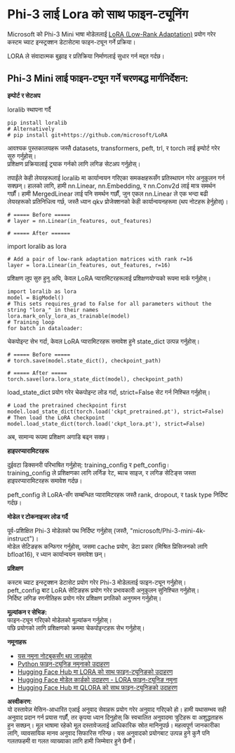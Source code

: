 # **Phi-3 लाई Lora को साथ फाइन-ट्यूनिंग**

Microsoft को Phi-3 Mini भाषा मोडेललाई [LoRA (Low-Rank Adaptation)](https://github.com/microsoft/LoRA?WT.mc_id=aiml-138114-kinfeylo) प्रयोग गरेर कस्टम च्याट इन्स्ट्रक्शन डेटासेटमा फाइन-ट्यून गर्ने प्रक्रिया।

LORA ले संवादात्मक बुझाइ र प्रतिक्रिया निर्माणलाई सुधार गर्न मद्दत गर्दछ।

## Phi-3 Mini लाई फाइन-ट्यून गर्ने चरणबद्ध मार्गनिर्देशन:

**इम्पोर्ट र सेटअप**

loralib स्थापना गर्दै

```
pip install loralib
# Alternatively
# pip install git+https://github.com/microsoft/LoRA

```

आवश्यक पुस्तकालयहरू जस्तै datasets, transformers, peft, trl, र torch लाई इम्पोर्ट गरेर सुरु गर्नुहोस्।  
प्रशिक्षण प्रक्रियालाई ट्र्याक गर्नको लागि लगिङ सेटअप गर्नुहोस्।  

तपाईंले केही लेयरहरूलाई loralib मा कार्यान्वयन गरिएका समकक्षहरूसँग प्रतिस्थापन गरेर अनुकूलन गर्न सक्छन्। हालको लागि, हामी nn.Linear, nn.Embedding, र nn.Conv2d लाई मात्र समर्थन गर्छौं। हामी MergedLinear लाई पनि समर्थन गर्छौं, जुन एकल nn.Linear ले एक भन्दा बढी लेयरहरूको प्रतिनिधित्व गर्छ, जस्तै ध्यान qkv प्रोजेक्शनको केही कार्यान्वयनहरूमा (थप नोटहरू हेर्नुहोस्)।

```
# ===== Before =====
# layer = nn.Linear(in_features, out_features)
```

```
# ===== After ======
```

import loralib as lora

```
# Add a pair of low-rank adaptation matrices with rank r=16
layer = lora.Linear(in_features, out_features, r=16)
```

प्रशिक्षण लूप सुरु हुनु अघि, केवल LoRA प्यारामिटरहरूलाई प्रशिक्षणयोग्यको रूपमा मार्क गर्नुहोस्।

```
import loralib as lora
model = BigModel()
# This sets requires_grad to False for all parameters without the string "lora_" in their names
lora.mark_only_lora_as_trainable(model)
# Training loop
for batch in dataloader:
```

चेकपोइन्ट सेभ गर्दा, केवल LoRA प्यारामिटरहरू समावेश हुने state_dict उत्पन्न गर्नुहोस्।

```
# ===== Before =====
# torch.save(model.state_dict(), checkpoint_path)
```  
```
# ===== After =====
torch.save(lora.lora_state_dict(model), checkpoint_path)
```  

load_state_dict प्रयोग गरेर चेकपोइन्ट लोड गर्दा, strict=False सेट गर्न निश्चित गर्नुहोस्।

```
# Load the pretrained checkpoint first
model.load_state_dict(torch.load('ckpt_pretrained.pt'), strict=False)
# Then load the LoRA checkpoint
model.load_state_dict(torch.load('ckpt_lora.pt'), strict=False)
```

अब, सामान्य रूपमा प्रशिक्षण अगाडि बढ्न सक्छ।

**हाइपरप्यारामिटरहरू**

दुईवटा डिक्सनरी परिभाषित गर्नुहोस्: training_config र peft_config।  
training_config ले प्रशिक्षणका लागि लर्निङ रेट, ब्याच साइज, र लगिङ सेटिङ्स जस्ता हाइपरप्यारामिटरहरू समावेश गर्दछ।  

peft_config ले LoRA-सँग सम्बन्धित प्यारामिटरहरू जस्तै rank, dropout, र task type निर्दिष्ट गर्दछ।  

**मोडेल र टोकनाइजर लोड गर्दै**

पूर्व-प्रशिक्षित Phi-3 मोडेलको पथ निर्दिष्ट गर्नुहोस् (जस्तै, "microsoft/Phi-3-mini-4k-instruct")।  
मोडेल सेटिङहरू कन्फिगर गर्नुहोस्, जसमा cache प्रयोग, डेटा प्रकार (मिश्रित प्रिसिजनको लागि bfloat16), र ध्यान कार्यान्वयन समावेश छन्।  

**प्रशिक्षण**

कस्टम च्याट इन्स्ट्रक्शन डेटासेट प्रयोग गरेर Phi-3 मोडेललाई फाइन-ट्यून गर्नुहोस्।  
peft_config बाट LoRA सेटिङहरू प्रयोग गरेर प्रभावकारी अनुकूलन सुनिश्चित गर्नुहोस्।  
निर्दिष्ट लगिङ रणनीतिहरू प्रयोग गरेर प्रशिक्षण प्रगतिको अनुगमन गर्नुहोस्।  

**मूल्यांकन र सेभिङ:**  
फाइन-ट्यून गरिएको मोडेलको मूल्यांकन गर्नुहोस्।  
पछि प्रयोगको लागि प्रशिक्षणको क्रममा चेकपोइन्टहरू सेभ गर्नुहोस्।  

**नमूनाहरू**
- [यस नमूना नोटबुकसँग थप जान्नुहोस्](../../../../code/03.Finetuning/Phi_3_Inference_Finetuning.ipynb)  
- [Python फाइन-ट्यूनिङ नमूनाको उदाहरण](../../../../code/03.Finetuning/FineTrainingScript.py)  
- [Hugging Face Hub मा LORA को साथ फाइन-ट्यूनिङको उदाहरण](../../../../code/03.Finetuning/Phi-3-finetune-lora-python.ipynb)  
- [Hugging Face मोडेल कार्डको उदाहरण - LORA फाइन-ट्यूनिङ नमूना](https://huggingface.co/microsoft/Phi-3-mini-4k-instruct/blob/main/sample_finetune.py)  
- [Hugging Face Hub मा QLORA को साथ फाइन-ट्यूनिङको उदाहरण](../../../../code/03.Finetuning/Phi-3-finetune-qlora-python.ipynb)  

**अस्वीकरण**:  
यो दस्तावेज़ मेसिन-आधारित एआई अनुवाद सेवाहरू प्रयोग गरेर अनुवाद गरिएको हो। हामी यथासम्भव सही अनुवाद प्रदान गर्न प्रयास गर्छौं, तर कृपया ध्यान दिनुहोस् कि स्वचालित अनुवादमा त्रुटिहरू वा अशुद्धताहरू हुन सक्छन्। मूल भाषामा रहेको मूल दस्तावेजलाई आधिकारिक स्रोत मानिनुपर्छ। महत्वपूर्ण जानकारीका लागि, व्यावसायिक मानव अनुवाद सिफारिस गरिन्छ। यस अनुवादको प्रयोगबाट उत्पन्न हुने कुनै पनि गलतफहमी वा गलत व्याख्याका लागि हामी जिम्मेवार हुने छैनौं।
